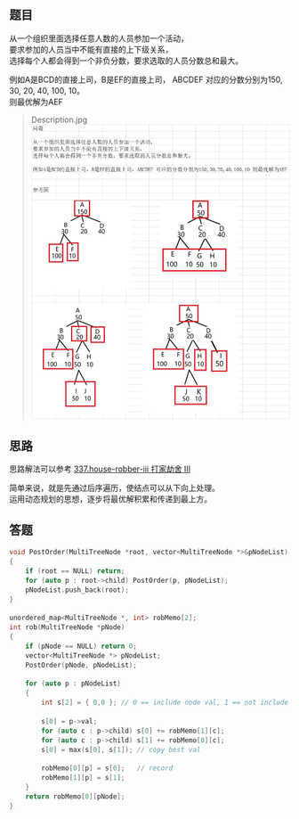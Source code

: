 ## 题目
从一个组织里面选择任意人数的人员参加一个活动，  
要求参加的人员当中不能有直接的上下级关系，  
选择每个人都会得到一个非负分数，要求选取的人员分数总和最大。  

例如A是BCD的直接上司，B是EF的直接上司，
ABCDEF 对应的分数分别为150, 30, 20, 40, 100, 10。  
则最优解为AEF  

> Description.jpg  
![](https://raw.githubusercontent.com/AhJo53589/vscode/master/Test_Interview/MaxSum_NoBothParentAndChild/Description.jpg)

## 思路
思路解法可以参考 [337.house-robber-iii 打家劫舍 III](https://github.com/AhJo53589/leetcode-cn/blob/master/problems/337.house-robber-iii/README.md)  

简单来说，就是先通过后序遍历，使结点可以从下向上处理。  
运用动态规划的思想，逐步将最优解积累和传递到最上方。  


## 答题
```C++
void PostOrder(MultiTreeNode *root, vector<MultiTreeNode *>&pNodeList)
{
	if (root == NULL) return;
	for (auto p : root->child) PostOrder(p, pNodeList);
	pNodeList.push_back(root);
}

unordered_map<MultiTreeNode *, int> robMemo[2];
int rob(MultiTreeNode *pNode)
{
	if (pNode == NULL) return 0;
	vector<MultiTreeNode *> pNodeList;
	PostOrder(pNode, pNodeList);

	for (auto p : pNodeList)
	{
		int s[2] = { 0,0 };	// 0 == include node val, 1 == not include node val

		s[0] = p->val;
		for (auto c : p->child) s[0] += robMemo[1][c];
		for (auto c : p->child) s[1] += robMemo[0][c];
		s[0] = max(s[0], s[1]);	// copy best val

		robMemo[0][p] = s[0];	// record
		robMemo[1][p] = s[1];
	}
	return robMemo[0][pNode];
}
```